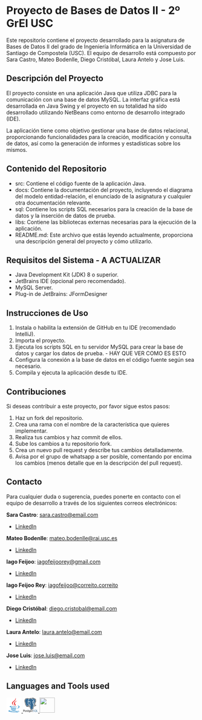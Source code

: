 # Proyecto de Bases de Datos II - 2º GrEI USC
Este repositorio contiene el proyecto desarrollado para la asignatura de Bases de Datos II del grado de Ingeniería Informática en la Universidad de Santiago de Compostela (USC). El equipo de desarrollo está compuesto por Sara Castro, Mateo Bodenlle, Diego Cristóbal, Laura Antelo y Jose Luis.

## Descripción del Proyecto
El proyecto consiste en una aplicación Java que utiliza JDBC para la comunicación con una base de datos MySQL. La interfaz gráfica está desarrollada en Java Swing y el proyecto en su totalidad ha sido desarrollado utilizando NetBeans como entorno de desarrollo integrado (IDE).

La aplicación tiene como objetivo gestionar una base de datos relacional, proporcionando funcionalidades para la creación, modificación y consulta de datos, así como la generación de informes y estadísticas sobre los mismos.

## Contenido del Repositorio
* src: Contiene el código fuente de la aplicación Java.
* docs: Contiene la documentación del proyecto, incluyendo el diagrama del modelo entidad-relación, el enunciado de la asignatura y cualquier otra documentación relevante.
* sql: Contiene los scripts SQL necesarios para la creación de la base de datos y la inserción de datos de prueba.
* libs: Contiene las bibliotecas externas necesarias para la ejecución de la aplicación.
* README.md: Este archivo que estás leyendo actualmente, proporciona una descripción general del proyecto y cómo utilizarlo.

## Requisitos del Sistema - A ACTUALIZAR 
* Java Development Kit (JDK) 8 o superior.
* JetBrains IDE (opcional pero recomendado).
* MySQL Server.
* Plug-in de JetBrains: JFormDesigner

## Instrucciones de Uso
1. Instala o habilita la extensión de GitHub en tu IDE (recomendado IntelliJ).
2. Importa el proyecto.
3. Ejecuta los scripts SQL en tu servidor MySQL para crear la base de datos y cargar los datos de prueba. - HAY QUE VER COMO ES ESTO
4. Configura la conexión a la base de datos en el código fuente según sea necesario.
5. Compila y ejecuta la aplicación desde tu IDE.
   
## Contribuciones
Si deseas contribuir a este proyecto, por favor sigue estos pasos:

1. Haz un fork del repositorio.
2. Crea una rama con el nombre de la característica que quieres implementar.
3. Realiza tus cambios y haz commit de ellos.
4. Sube los cambios a tu repositorio fork.
5. Crea un nuevo pull request y describe tus cambios detalladamente.
6. Avisa por el grupo de whatsapp a ser posible, comentando por encima los cambios (menos detalle que en la descripción del pull request).

## Contacto
Para cualquier duda o sugerencia, puedes ponerte en contacto con el equipo de desarrollo a través de los siguientes correos electrónicos:

**Sara Castro**:  sara.castro@email.com  

* [LinkedIn](www.linkedin.com/in/saracastro??)
  
   
**Mateo Bodenlle**: mateo.bodenlle@rai.usc.es  
  
* [LinkedIn](https://www.linkedin.com/in/mateo-bodenlle-villarino/)

  
**Iago Feijoo**:  iagofeijoorey@gmail.com  

* [LinkedIn](www.linkedin.com/in/iagofeijoorey)

    
**Iago Feijoo Rey**:  iagofeijoo@correito.correito  

* [LinkedIn](https://www.linkedin.com/in/iagofeijoorey/)

  
**Diego Cristóbal**:  diego.cristobal@email.com    

* [LinkedIn](www.linkedin.com/in/iagofeijoorey)
   
  
**Laura Antelo**:  laura.antelo@email.com      

* [LinkedIn](www.linkedin.com/in/iagofeijoorey)
  
  
**Jose Luis**:  jose.luis@email.com      

* [LinkedIn](www.linkedin.com/in/) 

  
## Languages and Tools used
<p align="left"> <a href="https://dev.java/" target="_blank" rel="noreferrer"> <img src="https://raw.githubusercontent.com/devicons/devicon/master/icons/java/java-original.svg" alt="java" width="40" height="40"/> </a> 
<a href="https://www.postgresql.org/"> <img src="https://raw.githubusercontent.com/devicons/devicon/master/icons/postgresql/postgresql-original-wordmark.svg" alt="postgresql" width="40" height="40"/> </a>   
<a href="https://netbeans.apache.org/front/main/index.html"> <img src="https://netbeans.apache.org/_/images/apache-netbeans.svg" width="40" height="40"/> </a> </p>
</p>

